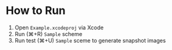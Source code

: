 # How to Run

1. Open `Example.xcodeproj` via Xcode
1. Run (⌘+R) `Sample` scheme
1. Run test (⌘+U) `Sample` sceme to generate snapshot images
